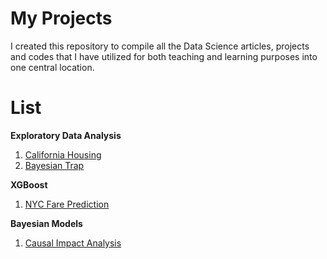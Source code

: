 # My Projects
I created this repository to compile all the Data Science articles, projects and codes that I have utilized for both teaching and learning purposes into one central location. 

# List
**Exploratory Data Analysis**
1. [California Housing](https://github.com/primavista40/Housing-Tutorials)
2. [Bayesian Trap](https://bigdata.go.th/big-data-101/bayesian-traps/)

**XGBoost**
1. [NYC Fare Prediction](https://www.kaggle.com/code/pitesatit/nyc-taxi-xgboost-with-local-price-per-km-features)

**Bayesian Models**
1. [Causal Impact Analysis](https://bigdata.go.th/big-data-101/causal-impact/)

